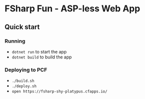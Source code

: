# FSharp Fun - ASP-less Web App

## Quick start

### Running
- `dotnet run` to start the app
- `dotnet build` to build the app

### Deploying to PCF
- `./build.sh`
- `./deploy.sh`
- `open https://fsharp-shy-platypus.cfapps.io/`
